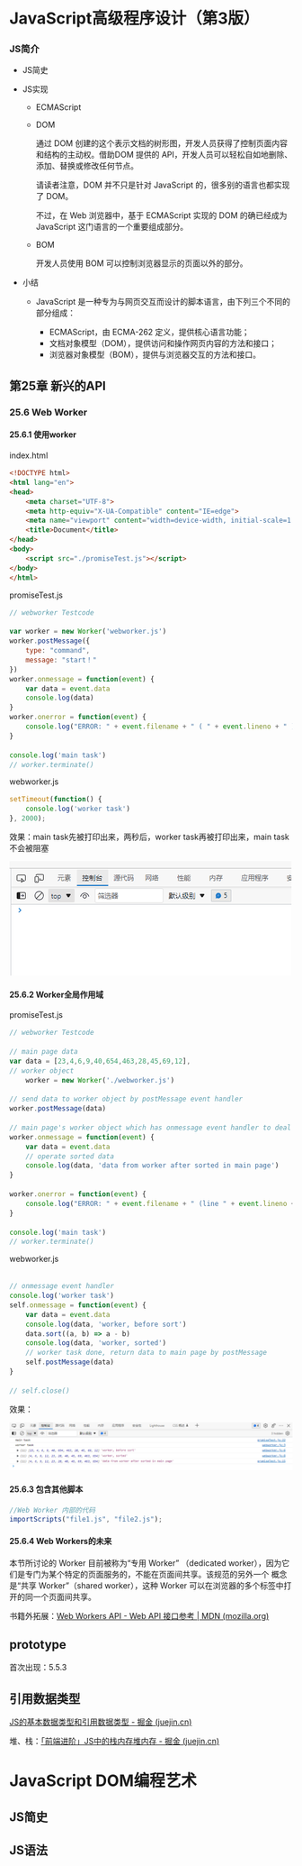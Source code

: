 

# JavaScript高级程序设计（第3版）

### JS简介

- JS简史

- JS实现

  - ECMAScript

  - DOM

    通过 DOM 创建的这个表示文档的树形图，开发人员获得了控制页面内容和结构的主动权。借助DOM 提供的 API，开发人员可以轻松自如地删除、添加、替换或修改任何节点。

    请读者注意，DOM 并不只是针对 JavaScript 的，很多别的语言也都实现了 DOM。

    不过，在 Web 浏览器中，基于 ECMAScript 实现的 DOM 的确已经成为 JavaScript 这门语言的一个重要组成部分。

  - BOM

    开发人员使用 BOM 可以控制浏览器显示的页面以外的部分。

- 小结

  - JavaScript 是一种专为与网页交互而设计的脚本语言，由下列三个不同的部分组成：

    - ECMAScript，由 ECMA-262 定义，提供核心语言功能；
    - 文档对象模型（DOM），提供访问和操作网页内容的方法和接口；
    - 浏览器对象模型（BOM），提供与浏览器交互的方法和接口。

## 第25章 新兴的API

### 25.6 Web Worker

#### 25.6.1 使用worker

index.html

```html
<!DOCTYPE html>
<html lang="en">
<head>
    <meta charset="UTF-8">
    <meta http-equiv="X-UA-Compatible" content="IE=edge">
    <meta name="viewport" content="width=device-width, initial-scale=1.0">
    <title>Document</title>
</head>
<body>
    <script src="./promiseTest.js"></script>
</body>
</html>
```

promiseTest.js

```javascript
// webworker Testcode

var worker = new Worker('webworker.js')
worker.postMessage({
	type: "command",
	message: "start！"
})
worker.onmessage = function(event) {
	var data = event.data
	console.log(data)
}
worker.onerror = function(event) {
	console.log("ERROR: " + event.filename + " ( " + event.lineno + " ) " + event.message)
}

console.log('main task')
// worker.terminate()
```

webworker.js

```javascript
setTimeout(function() {
	console.log('worker task')
}, 2000);
```

效果：main task先被打印出来，两秒后，worker task再被打印出来，main task不会被阻塞

![使用webworker](书籍笔记.assets/使用webworker.gif)



#### 25.6.2 Worker全局作用域

promiseTest.js

```javascript
// webworker Testcode

// main page data
var data = [23,4,6,9,40,654,463,28,45,69,12],
// worker object
	worker = new Worker('./webworker.js')

// send data to worker object by postMessage event handler
worker.postMessage(data)

// main page's worker object which has onmessage event handler to deal data which form worker object
worker.onmessage = function(event) {
	var data = event.data
	// operate sorted data
	console.log(data, 'data from worker after sorted in main page')
}

worker.onerror = function(event) {
	console.log("ERROR: " + event.filename + " (line " + event.lineno + " ) " + event.message)
}

console.log('main task')
// worker.terminate()
```

webworker.js

```javascript

// onmessage event handler
console.log('worker task')
self.onmessage = function(event) {
	var data = event.data
	console.log(data, 'worker, before sort')
	data.sort((a, b) => a - b)
	console.log(data, 'worker, sorted')
	// worker task done, return data to main page by postMessage
	self.postMessage(data)
}

// self.close()
```

效果：

![image-20220204113959446](书籍笔记.assets/image-20220204113959446.png)

#### 25.6.3 包含其他脚本

```javascript
//Web Worker 内部的代码
importScripts("file1.js", "file2.js");
```

#### 25.6.4 Web Workers的未来

本节所讨论的 Worker 目前被称为“专用 Worker” （dedicated worker），因为它们是专门为某个特定的页面服务的，不能在页面间共享。该规范的另外一个
概念是“共享 Worker”（shared worker），这种 Worker 可以在浏览器的多个标签中打开的同一个页面间共享。



书籍外拓展：[Web Workers API - Web API 接口参考 | MDN (mozilla.org)](https://developer.mozilla.org/zh-CN/docs/Web/API/Web_Workers_API)

## prototype

首次出现：5.5.3

## 引用数据类型

[JS的基本数据类型和引用数据类型 - 掘金 (juejin.cn)](https://juejin.cn/post/6992460438902423589)



堆、栈：[「前端进阶」JS中的栈内存堆内存 - 掘金 (juejin.cn)](https://juejin.cn/post/6844903873992196110)





# JavaScript DOM编程艺术

## JS简史



## JS语法

